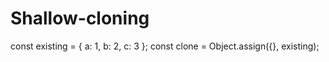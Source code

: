 # Shallow-cloning
 
const existing = { a: 1, b: 2, c: 3 };
const clone = Object.assign({}, existing);

